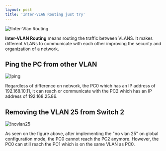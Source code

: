 ```yaml
---
layout: post
title: 'Inter-VLAN Routing just try'
---
```


![!Inter-Vlan Routing](https://raw.githubusercontent.com/fidelis24/img/master/2025-01-22-InterVlan.png)


**Inter-VLAN Routing**   means routing the traffic between VLANS. It makes different VLANs to communicate with each other improving the security and organization of a network.
  

## Ping the PC from other VLAN 
  
![!ping](https://raw.githubusercontent.com/fidelis24/img/master/pingfrompc0-topc2.png)  

Regardless of difference on network, the PC0 which has an IP address of 192.168.10.11, it can reach or communicate with the PC2 which has an IP address of 192.168.25.86.
  

## Removing the VLAN 25 from Switch 2  
  
 
![!novlan25](https://raw.githubusercontent.com/fidelis24/img/master/novlan25.png)  
  
As seen on the figure above, after implementing the "no vlan 25" on global configuration mode, the PC0 cannot reach the PC2 anymore. However, the PC0 can still reach the PC1 which is on the same VLAN as PC0.

  
  